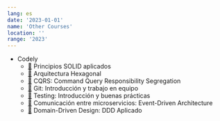 ```yaml
---
lang: es
date: '2023-01-01'
name: 'Other Courses'
location: ''
range: '2023'
---
```


- Codely
  - [📄](/other_courses/codely/principios-solid-aplicados.pdf) Principios SOLID aplicados
  - [📄](/other_courses/codely/arquitectura-hexagonal.pdf) Arquitectura Hexagonal
  - [📄](/other_courses/codely/cqrs-command-query-responsibility-segregation.pdf) CQRS: Command Query Responsibility Segregation
  - [📄](/other_courses/codely/git-introduccion-y-trabajo-en-equipo.pdf) Git: Introducción y trabajo en equipo
  - [📄](/other_courses/codely/testing-introduccion-y-buenas-practicas.pdf) Testing: Introducción y buenas prácticas
  - [📄](/other_courses/codely/comunicacion-entre-microservicios-event-driven-architecture.pdf) Comunicación entre microservicios: Event-Driven Architecture
  - [📄](/other_courses/codely/codely-domain-driven-design-ddd-aplicado.pdf) Domain-Driven Design: DDD Aplicado
